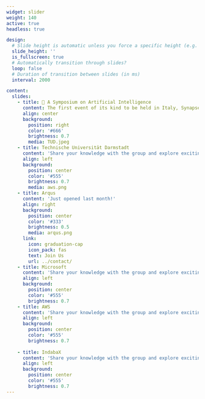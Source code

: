 ```yaml
---
widget: slider
weight: 140
active: true
headless: true

design:
  # Slide height is automatic unless you force a specific height (e.g. '400px')
  slide_height: ''
  is_fullscreen: true
  # Automatically transition through slides?
  loop: false
  # Duration of transition between slides (in ms)
  interval: 2000

content:
  slides:
    - title: 👋 A Symposium on Artificial Intelligence
      content: The first event of its kind to be held in Italy, Synapse features talks and poster sessions with globally voices in the field of AI.
      align: center
      background:
        position: right
        color: '#666'
        brightness: 0.7
        media: TUD.jpeg
    - title: Technische Universität Darmstadt
      content: 'Share your knowledge with the group and explore exciting new topics together!'
      align: left
      background:
        position: center
        color: '#555'
        brightness: 0.7
        media: aws.png
    - title: Arqus
      content: 'Just opened last month!'
      align: right
      background:
        position: center
        color: '#333'
        brightness: 0.5
        media: arqus.png
      link:
        icon: graduation-cap
        icon_pack: fas
        text: Join Us
        url: ../contact/
    - title: Microsoft
      content: 'Share your knowledge with the group and explore exciting new topics together!'
      align: left
      background:
        position: center
        color: '#555'
        brightness: 0.7         
    - title: AWS
      content: 'Share your knowledge with the group and explore exciting new topics together!'
      align: left
      background:
        position: center
        color: '#555'
        brightness: 0.7
                
    - title: IndabaX
      content: 'Share your knowledge with the group and explore exciting new topics together!'
      align: left
      background:
        position: center
        color: '#555'
        brightness: 0.7
---
```

